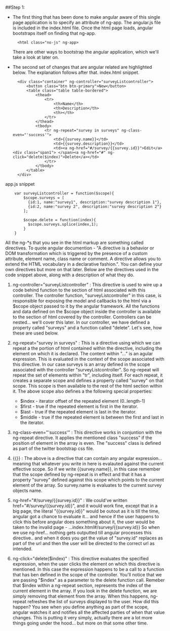 ##Step 1:

* The first thing that has been done to make angular aware of this single page application is to specify an attribute of ng-app. The angular.js file is included in the index.html file. Once the html page loads, angular bootstraps itself on finding that ng-app.
  
        <html class="no-js" ng-app>

  There are other ways to bootstrap the angular application, which we'll take a look at later on.
* The second set of changes that are angular related are highlighted below. The explanation follows after that.
index.html snippet.

        <div class="container" ng-controller="surveyListcontroller">
            <button class="btn btn-primary">New</button>
            <table class="table table-bordered">
                <thead>
                    <tr>
                        <th>Name</th>
                        <th>Description</th>
                        <th></th>
                    </tr>
                </thead>
                <tbody>
                    <tr ng-repeat="survey in surveys" ng-class-even="'success'">
                        <td>{{survey.name}}</td>
                        <td>{{survey.description}}</td>
                        <td><a ng-href="#/survey/{{survey.id}}">Edit</a><div class="span1"> </span><a ng-href="#" ng-click="delete($index)">Delete</a></td>
                    </tr>
                </tbody>
            </table>
        </div>

app.js snippet

        var surveyListcontroller = function($scope){
            $scope.surveys = [
              {id:1, name:"survey1", description:"survey description 1"},
              {id:2, name:"survey 2", description:"survey description 2"}
            ];

            $scope.delete = function(index){
              $scope.surveys.splice(index,1);
            }
        }


  All the ng-*s that you see in the html markup are something called directives. To quote angular documention - "A directive is a behavior or DOM transformation which is triggered by the presence of a custom attribute, element name, class name or comment. A directive allows you to extend the HTML vocabulary in a declarative fashion.". You can define your own directives but more on that later.
  Below are the directives used in the code snippet above, along with a description of what they do.

  1. ng-controller="surveyListcontroller" : 
  This directive is used to wire up a code behind function to the section of html associated with this controller.
  The controller function, "surveyListcontroller" in this case, is responsible for exposing the model and callbacks to the html via a $scope object passed to it by the angular framework.
  All the functions and data defined on the $scope object inside the controller is available to the section of html covered by the controller. Controllers can be nested... we'll cover this later.
  In our controller, we have defined a property called "surveys" and a function called "delete". Let's see, how these are used below.

  2. ng-repeat="survey in surveys" :
  This is a directive using which we can repeat a the portion of html contained within the directive, including the element on which it is declared. The content within "..." is an agular expression. This is evaluated in the context of the scope associated with this directive.
  In our case surveys is an array defined in the scope associated with the controller "surveyListcontroller". So ng-repeat will repeat the set of elements within "tr", including itself. For each repeat, it creates a separate scope and defines a property called "survey" on that scope. This scope is then available to the rest of the html section within it.
  The above scope also defines a the following special properties:
      - $index -  iterator offset of the repeated element (0..length-1)
      - $first - true if the repeated element is first in the iterator.
      - $last - true if the repeated element is last in the iterator.
      - $middle - true if the repeated element is between the first and last in the iterator.

  3. ng-class-even="'success'" :
  This directive works in conjuntion with the ng-repeat directive. It applies the mentioned class "success" if the position of element in the array is even. The "success" class is defined as part of the twitter bootstrap css file.

  4. {{}} :
  The above is a directive that can contain any angular expression... meaning that whatever you write in here is evalauted against the current effective scope. So if we write {{survey.name}}, in this case remember that the scope defined by ng-repeat is in effect and that it has a property "survey" defined against this scope which points to the current element of the array.
  So survey.name is evaluates to the current survey objects name.

  5. ng-href="#/survey/{{survey.id}}" : We could've written href="#/survey/{{survey.id}}", and it would work fine, except that in a big page, the literal "{{survey.id}}" would be outout as it is till the time, angular got a chance to evaluate it... and hence if the user happens to click this before angular does something about it, the user would be taken to the invalid page - ...index.html#/survey/{{survey.id}}
  So when we use ng-href... nothing gets outputted till angular processes this directive.. and when it does you get the value of "survey.id" replaces as part of the url and then the user will be directed to the correct url as intended.
    

  6. ng-click="delete($index)" :
  This directive evaluates the specified expression, when the user clicks the element on which this directive is mentioned. In this case the expression happens to be a call to a function that has ben defined in the scope of the controller.
  You'll notice that we are passing "$index" as a parameter to the delete function call. Remeber that $index within a ng-repeat section, represents the index of the current element in the array. If you look in the delete function, we are simply removing that element from the array.
  When this happens, ng-repeat refreshes the list of surveys displayed to the user.
  How did this happen? You see when you define anything as part of the scope, angular watches it and notifies all the affected parties of when that value changes. This is putting it very simply, actually there are a lot more things going under the hood... but more on that some other time.
  
